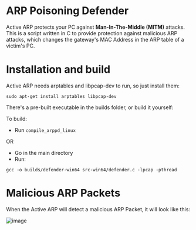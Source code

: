 
# ARP Poisoning Defender

Active ARP protects your PC against **Man-In-The-Middle (MITM)** attacks. This is a script written in C to provide protection against malicious ARP attacks, which changes the gateway's MAC Address in the ARP table of a victim's PC.

# Installation and build
Active ARP needs arptables and libpcap-dev to run, so just install them:
```
sudo apt-get install arptables libpcap-dev
```

There's a pre-built executable in the builds folder, or build it yourself:

To build:
* Run `compile_arppd_linux`

OR

* Go in the main directory
* Run:
```
gcc -o builds/defender-win64 src-win64/defender.c -lpcap -pthread
```

# Malicious ARP Packets
When the Active ARP will detect a malicious ARP Packet, it will look like this:

![image](https://i.imgur.com/OiRGz9E.png)

